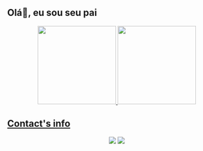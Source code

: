## Olá👋, eu sou seu pai

<div align="center">
  <a href="https://neoonzy.github.io">
  <img height="180em" src="https://github-readme-stats.vercel.app/api?username=neoonzy&show_icons=true&theme=algolia&include_all_commits=true&count_private=true"/>
  <img height="180em" src="https://github-readme-stats.vercel.app/api/top-langs/?username=neoonzy&layout=compact&langs_count=7&theme=algolia"/>
</div>
  
## Contact's info
<div align="center"> 
  <a href="https://instagram.com/neoonzy" target="_blank"><img src="https://img.shields.io/badge/-Instagram-%23E4405F?style=for-the-badge&logo=instagram&logoColor=white" target="_blank"></a>
  <a href = "mailto:luiseduardolustosab@gmail.com"><img src="https://img.shields.io/badge/-Gmail-%23333?style=for-the-badge&logo=gmail&logoColor=white" target="_blank"></a>
  
</div>
